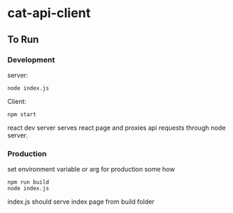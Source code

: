 # cat-api-client  

## To Run

### Development
server:  

`node index.js`

Client:  

`npm start`

react dev server serves react page and proxies api requests through node server.  

### Production
set environment variable or arg for production some how
```
npm run build
node index.js    
```
index.js should serve index page from build folder
